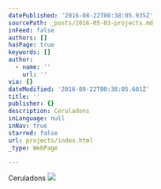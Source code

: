 ```yaml
---
datePublished: '2016-08-22T00:38:05.935Z'
sourcePath: _posts/2016-05-03-projects.md
inFeed: false
authors: []
hasPage: true
keywords: []
author:
  - name: ''
    url: ''
via: {}
dateModified: '2016-08-22T00:38:05.601Z'
title: ''
publisher: {}
description: Ceruladons
inLanguage: null
inNav: true
starred: false
url: projects/index.html
_type: WebPage

---
```

Ceruladons
![](https://s3-us-west-2.amazonaws.com/the-grid-img/p/81c2a3550810b815c9b092ef22aeaf696a6b4597.png)